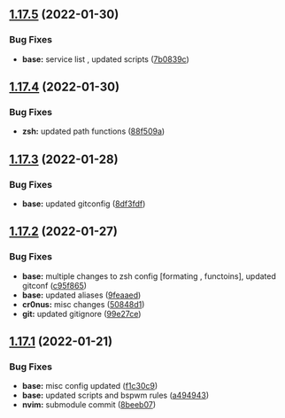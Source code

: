 ## [1.17.5](https://github.com/umgbhalla/dotstow/compare/v1.17.4...v1.17.5) (2022-01-30)


### Bug Fixes

* **base:** service list , updated scripts ([7b0839c](https://github.com/umgbhalla/dotstow/commit/7b0839c0869d24c6f37c6a77722159f9f1518f66))



## [1.17.4](https://github.com/umgbhalla/dotstow/compare/v1.17.3...v1.17.4) (2022-01-30)


### Bug Fixes

* **zsh:** updated path functions ([88f509a](https://github.com/umgbhalla/dotstow/commit/88f509a68e67b84748220761ee5bf23a0d01d1b0))



## [1.17.3](https://github.com/umgbhalla/dotstow/compare/v1.17.2...v1.17.3) (2022-01-28)


### Bug Fixes

* **base:** updated gitconfig ([8df3fdf](https://github.com/umgbhalla/dotstow/commit/8df3fdf223cf90a722084b5bcd260144164d9704))



## [1.17.2](https://github.com/umgbhalla/dotstow/compare/v1.17.1...v1.17.2) (2022-01-27)


### Bug Fixes

* **base:** multiple changes to zsh config [formating , functoins], updated gitconf ([c95f865](https://github.com/umgbhalla/dotstow/commit/c95f865b55d3145281b80bdb0ca4aa1d26dd53c7))
* **base:** updated aliases ([9feaaed](https://github.com/umgbhalla/dotstow/commit/9feaaed9999b197326cb500b4b278313f50e9817))
* **cr0nus:** misc changes ([50848d1](https://github.com/umgbhalla/dotstow/commit/50848d13041dd44c456f2ec0a6610597d6722e6e))
* **git:** updated gitignore ([99e27ce](https://github.com/umgbhalla/dotstow/commit/99e27ceb9eb2f55c62026157a8fb56b151e3a5e2))



## [1.17.1](https://github.com/umgbhalla/dotstow/compare/v1.17.0...v1.17.1) (2022-01-21)


### Bug Fixes

* **base:** misc config updated ([f1c30c9](https://github.com/umgbhalla/dotstow/commit/f1c30c9a60c3100683ba079d87c0c0f0d98bc946))
* **base:** updated scripts and bspwm rules ([a494943](https://github.com/umgbhalla/dotstow/commit/a494943d6679dd59c80a172cfa0aaa1c07e551eb))
* **nvim:** submodule commit ([8beeb07](https://github.com/umgbhalla/dotstow/commit/8beeb07eea2e993ae2e8a930bb32c0fbac839a7a))



